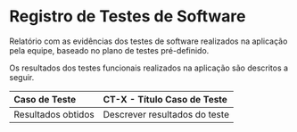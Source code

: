 # Registro de Testes de Software

Relatório com as evidências dos testes de software realizados na aplicação pela equipe, baseado no plano de testes pré-definido.

Os resultados dos testes funcionais realizados na aplicação são descritos a seguir. 

|Caso de Teste    | CT-X - Título Caso de Teste |
|:---|:---|
| Resultados obtidos | Descrever resultados do teste  |


